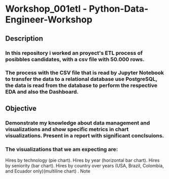 # Workshop_001etl - Python-Data-Engineer-Workshop

## Description

### In this repository i worked an proyect's ETL process of posibbles candidates, with a csv file with 50.000 rows.

### The process with the CSV file that is read by Jupyter Notebook to transfer the data to a relational database use PostgreSQL, the data is read from the database to perform the respective EDA and also the Dashboard.

## Objective 
### Demonstrate my knowledge about data management and visualizations and show specific metrics in chart visualizations. Present in a report with significant conclsuions.

### The visualizations that we am expecting are:
Hires by technology (pie chart).
Hires by year (horizontal bar chart).
Hires by seniority (bar chart).
Hires by country over years (USA, Brazil, Colombia, and Ecuador only)(multiline chart) .
Note
